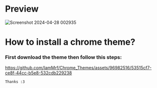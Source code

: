 # Preview

![Screenshot 2024-04-28 002935](https://github.com/IamMrf/Chrome_Themes/assets/96982516/51092400-a8b2-4cc5-bf8f-c3bab806ca33)

# How to install a chrome theme?

### First download the theme then follow this steps:

https://github.com/IamMrf/Chrome_Themes/assets/96982516/53515cf7-ce8f-44cc-b5e8-532cdb229238

```diff 
Thanks :3
```

